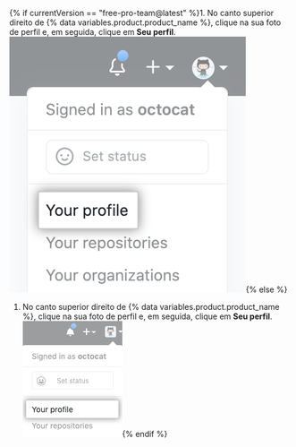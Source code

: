 {% if currentVersion == "free-pro-team@latest" %}1. No canto superior direito de {% data variables.product.product_name %}, clique na sua foto de perfil e, em seguida, clique em **Seu perfil**.
  ![Foto de perfil](/assets/images/help/profile/top_right_avatar.png){% else %}
1. No canto superior direito de {% data variables.product.product_name %}, clique na sua foto de perfil e, em seguida, clique em **Seu perfil**. ![Profile photo](/assets/images/enterprise/settings/top_right_avatar.png){% endif %}
